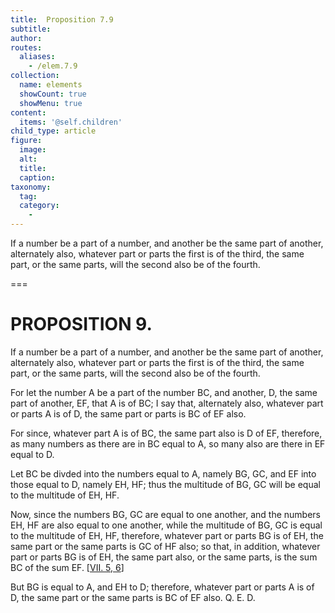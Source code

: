 ```yaml
---
title:  Proposition 7.9
subtitle: 
author:
routes:
  aliases:
    - /elem.7.9
collection:
  name: elements
  showCount: true
  showMenu: true
content:
  items: '@self.children'
child_type: article
figure:
  image:
  alt:
  title:
  caption:
taxonomy:
  tag:
  category:
    - 
---
```


<p>
       <hi rend="ital">If a number be a part of a number, and another be the same part of another, alternately also, whatever part or parts the first is of the third, the same part, or the same parts, will the second also be of the fourth.</hi>
      </p>

===

<h1>PROPOSITION 9.</h1>
<p>
       <span class="ital">If a number be a part of a number, and another be the same part of another, alternately also, whatever part or parts the first is of the third, the same part, or the same parts, will the second also be of the fourth.</span>
      </p>

<p>For let the number <span class="ital">A</span> be a part of the number <span class="ital">BC</span>, and another, <span class="ital">D</span>, the same part of another, <span class="ital">EF</span>, that <span class="ital">A</span> is of <span class="ital">BC</span>; I say that, alternately also, whatever part or parts <span class="ital">A</span> is of <span class="ital">D</span>, the same part or parts is <span class="ital">BC</span> of <span class="ital">EF</span> also. 
      </p>

<p>For since, whatever part <span class="ital">A</span> is of <span class="ital">BC</span>, the same part also is <span class="ital">D</span> of <span class="ital">EF</span>, therefore, as many numbers as there are in <span class="ital">BC</span> equal to <span class="ital">A</span>, so many also are there in <span class="ital">EF</span> equal to <span class="ital">D</span>. </p>

<p>Let <span class="ital">BC</span> be divded into the numbers equal to <span class="ital">A</span>, namely <span class="ital">BG</span>, <span class="ital">GC</span>, and <span class="ital">EF</span> into those equal to <span class="ital">D</span>, namely <span class="ital">EH</span>, <span class="ital">HF</span>; thus the multitude of <span class="ital">BG</span>, <span class="ital">GC</span> will be equal to the multitude of <span class="ital">EH</span>, <span class="ital">HF</span>. </p>

<p>Now, since the numbers <span class="ital">BG</span>, <span class="ital">GC</span> are equal to one another, and the numbers <span class="ital">EH</span>, <span class="ital">HF</span> are also equal to one another, while the multitude of <span class="ital">BG</span>, <span class="ital">GC</span> is equal to the multitude of <span class="ital">EH</span>, <span class="ital">HF</span>, therefore, whatever part or parts <span class="ital">BG</span> is of <span class="ital">EH</span>, the same part or the same parts is <span class="ital">GC</span> of <span class="ital">HF</span> also; so that, in addition, whatever part or parts <span class="ital">BG</span> is of <span class="ital">EH</span>, the same part also, or the same parts, is the sum <span class="ital">BC</span> of the sum <span class="ital">EF</span>. [<a href="/elem.7.5 elem.7.6">VII. 5, 6</a>] <pb n="310"/></p>

<p>But <span class="ital">BG</span> is equal to <span class="ital">A</span>, and <span class="ital">EH</span> to <span class="ital">D</span>; therefore, whatever part or parts <span class="ital">A</span> is of <span class="ital">D</span>, the same part or the same parts is <span class="ital">BC</span> of <span class="ital">EF</span> also. Q. E. D.</p>
